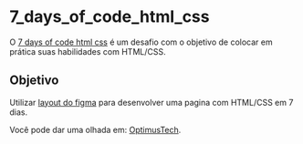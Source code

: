 # 7_days_of_code_html_css

 O [7 days of code html css](https://7daysofcode.io/matricula/html-css) é um desafio com o objetivo de colocar em prática suas habilidades com HTML/CSS.

## Objetivo

Utilizar [layout do figma](https://www.figma.com/file/IEDwYnzj4tkJFnuiTxotYb/7daysOfCode-HTML-CSS-(Copy)?node-id=0%3A9878) para desenvolver uma pagina com HTML/CSS em 7 dias.


Você pode dar uma olhada em:
[OptimusTech](https://davibtonon.github.io/7_days_of_code_html_css/).

